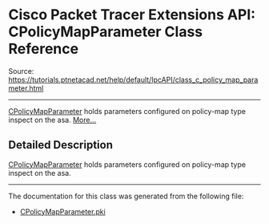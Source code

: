 # Cisco Packet Tracer Extensions API: CPolicyMapParameter Class Reference

Source: https://tutorials.ptnetacad.net/help/default/IpcAPI/class_c_policy_map_parameter.html

---

[CPolicyMapParameter](class_c_policy_map_parameter.html "CPolicyMapParameter holds parameters configured on policy-map type inspect on the asa.") holds parameters configured on policy-map type inspect on the asa. [More...](class_c_policy_map_parameter.html#details)

## Detailed Description

[CPolicyMapParameter](class_c_policy_map_parameter.html "CPolicyMapParameter holds parameters configured on policy-map type inspect on the asa.") holds parameters configured on policy-map type inspect on the asa. 

* * *

The documentation for this class was generated from the following file:

  * [CPolicyMapParameter.pki](_c_policy_map_parameter_8pki.html)


